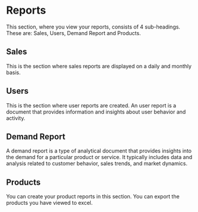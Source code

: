 # Reports

This section, where you view your reports, consists of 4 sub-headings. These are: Sales, Users, Demand Report and Products.

## Sales

This is the section where sales reports are displayed on a daily and monthly basis.

## Users

This is the section where user reports are created. An user report is a document that provides information and insights about user behavior and activity.

## Demand Report

A demand report is a type of analytical document that provides insights into the demand for a particular product or service. It typically includes data and analysis related to customer behavior, sales trends, and market dynamics.

## Products

You can create your product reports in this section. You can export the products you have viewed to excel.
